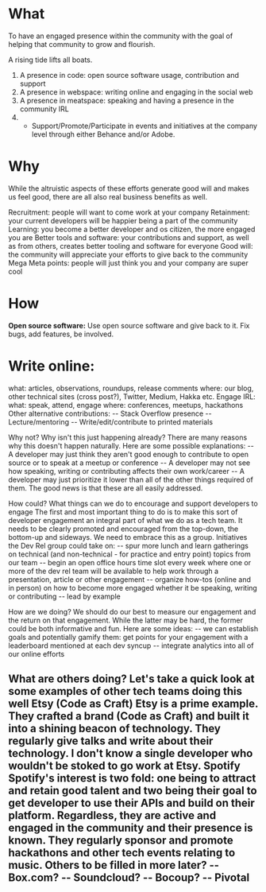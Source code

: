 # What

To have an engaged presence within the community with the goal of helping that community to grow and flourish.

A rising tide lifts all boats.

1. A presence in code: open source software usage, contribution and support
2. A presence in webspace: writing online and engaging in the social web
3. A presence in meatspace: speaking and having a presence in the community IRL
4. * Support/Promote/Participate in events and initiatives at the company level through either Behance and/or Adobe.

# Why

While the altruistic aspects of these efforts generate good will and makes us feel good, there are all also real business benefits as well.

Recruitment: people will want to come work at your company
Retainment: your current developers will be happier being a part of the community
Learning: you become a better developer and os citizen, the more engaged you are
Better tools and software: your contributions and support, as well as from others, creates better tooling and software for everyone
Good will: the community will appreciate your efforts to give back to the community
Mega Meta points: people will just think you and your company are super cool

# How

**Open source software:**
Use open source software and give back to it. Fix bugs, add features, be involved.

# Write online:
what: articles, observations, roundups, release comments
where: our blog, other technical sites (cross post?), Twitter, Medium, Hakka etc.
Engage IRL:
what: speak, attend, engage
where: conferences, meetups, hackathons
Other alternative contributions:
-- Stack Overflow presence
-- Lecture/mentoring
-- Write/edit/contribute to printed materials

Why not? Why isn't this just happening already?
There are many reasons why this doesn't happen naturally. Here are some possible explanations:
-- A developer may just think they aren't good enough to contribute to open source or to speak at a meetup or conference
-- A developer may not see how speaking, writing or contributing affects their own work/career
-- A developer may just prioritize it lower than all of the other things required of them.
The good news is that these are all easily addressed.

How could? What things can we do to encourage and support developers to engage
The first and most important thing to do is to make this sort of developer engagement an integral part of what we do as a tech team. It needs to be clearly promoted and encouraged from the top-down, the bottom-up and sideways. We need to embrace this as a group.
Initiatives the Dev Rel group could take on:
-- spur more lunch and learn gatherings on technical (and non-technical - for practice and entry point) topics from our team
-- begin an open office hours time slot every week where one or more of the dev rel team will be available to help work through a presentation, article or other engagement
-- organize how-tos (online and in person) on how to become more engaged whether it be speaking, writing or contributing
-- lead by example

How are we doing?
We should do our best to measure our engagement and the return on that engagement. While the latter may be hard, the former could be both informative and fun. Here are some ideas:
-- we can establish goals and potentially gamify them: get points for your engagement with a leaderboard mentioned at each dev syncup
-- integrate analytics into all of our online efforts

What are others doing?
Let's take a quick look at some examples of other tech teams doing this well
Etsy (Code as Craft)
Etsy is a prime example. They crafted a brand (Code as Craft) and built it into a shining beacon of technology. They regularly give talks and write about their technology. I don't know a single developer who wouldn't be stoked to go work at Etsy.
Spotify
Spotify's interest is two fold: one being to attract and retain good talent and two being their goal to get developer to use their APIs and build on their platform. Regardless, they are active and engaged in the community and their presence is known. They regularly sponsor and promote hackathons and other tech events relating to music.
Others to be filled in more later?
-- Box.com?
-- Soundcloud?
-- Bocoup?
-- Pivotal
--
